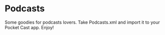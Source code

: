# Podcasts
Some goodies for podcasts lovers. Take Podcasts.xml and import it to your Pocket Cast app. Enjoy!
